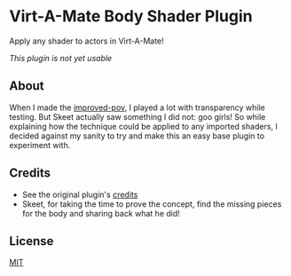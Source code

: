 # Virt-A-Mate Body Shader Plugin

Apply any shader to actors in Virt-A-Mate!

_This plugin is not yet usable_

## About

When I made the [improved-pov](https://github.com/acidbubbles/vam-improved-pov), I played a lot with transparency while testing. But Skeet actually saw something I did not: goo girls! So while explaining how the technique could be applied to any imported shaders, I decided against my sanity to try and make this an easy base plugin to experiment with.

## Credits

- See the original plugin's [credits](https://github.com/acidbubbles/vam-improved-pov#credits)
- Skeet, for taking the time to prove the concept, find the missing pieces for the body and sharing back what he did!

## License

[MIT](LICENSE.md)
